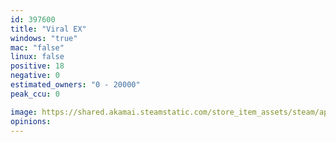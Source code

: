 ```yaml
---
id: 397600
title: "Viral EX"
windows: "true"
mac: "false"
linux: false
positive: 18
negative: 0
estimated_owners: "0 - 20000"
peak_ccu: 0

image: https://shared.akamai.steamstatic.com/store_item_assets/steam/apps/397600/header.jpg?t=1500286776
opinions:
---
```

